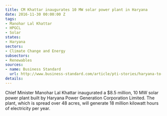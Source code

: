 ```yaml
---
title: CM Khattar inaugurates 10 MW solar power plant in Haryana
date: 2016-11-30 00:00:00 Z
tags:
- Manohar Lal Khattar
- HPGCL
- Solar
states:
- Haryana
sectors:
- Climate Change and Energy
subsectors:
- Renewables
sources:
- name: Business Standard
  url: http://www.business-standard.com/article/pti-stories/haryana-to-set-up-133-mw-solar-plants-116112501112_1.html
details: 
---
```


Chief Minister Manohar Lal Khattar inaugurated a $8.5 million, 10 MW solar power plant built by Haryana Power Generation Corporation Limited. The plant, which is spread over 48 acres, will generate 18 million kilowatt hours of electricity per year.
